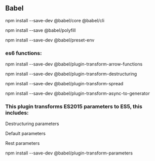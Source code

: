 ## Babel
npm install --save-dev @babel/core @babel/cli

npm install --save @babel/polyfill

npm install --save-dev @babel/preset-env


### es6 functions:

npm install --save-dev @babel/plugin-transform-arrow-functions

npm install --save-dev @babel/plugin-transform-destructuring

npm install --save-dev @babel/plugin-transform-spread

npm install --save-dev @babel/plugin-transform-async-to-generator


### This plugin transforms ES2015 parameters to ES5, this includes:

Destructuring parameters

Default parameters

Rest parameters

npm install --save-dev @babel/plugin-transform-parameters
